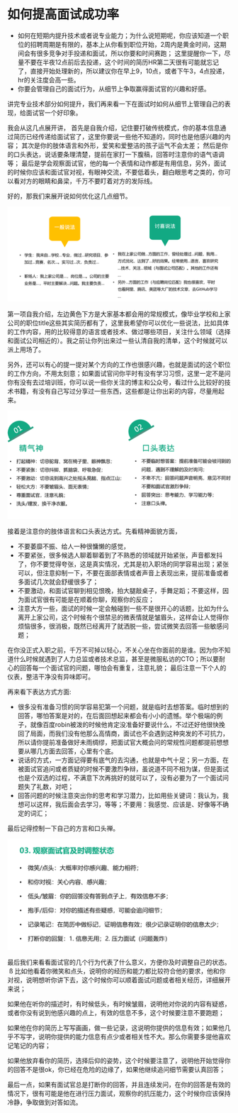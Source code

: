 # 如何提高面试成功率

- 如何在短期内提升技术或者说专业能力；为什么说短期呢，你应该知道一个职位的招聘周期是有限的，基本上从你看到职位开始，2周内是黄金时间，这期间会有很多竞争对手投递和面试，所以你要和时间赛跑；
这里提醒你一下，尽量不要在半夜12点前后去投递，这个时间的简历HR第二天很有可能就忘记了，直接开始处理新的，所以建议你在早上9，10点，或者下午3，4点投递，hr的关注度会高一些。
- 你要会管理自己的面试行为，从细节上争取赢得面试官的兴趣和好感。

讲完专业技术部分如何提升，我们再来看一下在面试时如何从细节上管理自己的表现，给面试官一个好印象。

我会从这几点展开讲，
首先是自我介绍，记住要打破传统模式，你的基本信息通过简历已经传递给面试官了，这里你要说一些他不知道的，同时也是他感兴趣的内容；
其次是你的肢体语言和外形，爱笑和爱整洁的孩子运气不会太差；
然后是你的口头表达，说话要条理清楚，提前在家打一下腹稿，回答时注意你的语气语调等；
最后是学会观察面试官，他的每一个表情和动作都是有用信息，另外，面试的时候你应该和面试官对视，有眼神交流，不要低着头，翻白眼思考之类的，你可以看对方的眼睛和鼻梁，千万不要盯着对方的发际线。

好的，那我们来展开说如何优化这几点细节。

![img6.png](../img/img6.png)

第一项自我介绍，左边黄色下方是大家基本都会用的常规模式，像毕业学校和上家公司的职位title这些其实简历都有了，这里我希望你可以优化一些说法，比如具体的工作内容，用的比较得意的语言或者技术、做过哪些项目，关注什么领域（选择和面试公司相近的）。我之前让你列出来过一些认清自我的清单，这个时候就可以派上用场了。

另外，还可以有心的提一提对某个方向的工作也很感兴趣，也就是面试的这个职位的工作方向，不用太刻意；如果面试官问你平时有没有学习习惯，这里一定不是问你有没有去过培训班，你可以说一些你关注的博主和公众号，看过什么比较好的技术书籍，有没有自己写过分享过一些东西，这些都是让你出彩的内容，尽量用起来。

![img7.png](../img/img7.png)

接着是注意你的肢体语言和口头表达方式。先看精神面貌方面，

- 不要萎靡不振、给人一种很慵懒的感觉，
- 不要紧张，很多候选人聊着聊着到了不熟悉的领域就开始紧张，声音都发抖了，你不要觉得夸张，这是真实情况，尤其是初入职场的同学容易出现；紧张可以，但注意抑制一下，不要在面部表情或者声音上表现出来，提前准备或者多面试几次就会舒缓很多了；
- 不要激动，和面试官聊到相见恨晚，拍大腿敲桌子，手舞足蹈；不要这样，因为面试官很有可能是在顺着你聊，观察你的反应；
- 注意大方一些，面试的时候一定会触碰到一些不是很开心的话题，比如为什么离开上家公司，这个时候有个很禁忌的微表情就是皱眉头，这样会让人觉得你烦恼很多，很消极，既然已经离开了就洒脱一些，尝试微笑去回答一些敏感问题；

在你没正式入职之前，千万不可掉以轻心，不关心坐在你面前的是谁。因为你不知道什么时候就遇到了人力总监或者技术总监，甚至是微服私访的CTO；所以要耐心的回答每一个面试官的问题，哪怕会有重复，注意礼貌；
最后注意一下个人的仪表，整洁干净没有异味即可。

再来看下表达方式方面:

- 很多没有准备习惯的同学容易犯第一个问题，就是临时去想答案。临时想到的回答，哪怕答案是对的，在后面回想起来都会有小小的遗憾。举个极端的例子，就像百度robin被泼的时候他肯定没准备好要说什么，不过还好他很快挽回了局面，而我们没有他那么高情商，面试也不会遇到这种突发的不可抗力，所以请你提前准备做好未雨绸缪，把面试官大概会问的常规性问题都提前想想要从哪几方面去回答，心里有个底。
- 说话的方式，一方面记得要有底气的去沟通，也就是中气十足；另一方面，在被面试官追问或者质疑的时候不要激烈争辩，虽说道不同不相为谋，但是面试也是个双选的过程，不满意下次再挑好的就可以了，没有必要为了一个面试问题失了礼数，对吧；
- 回答问题的时候注意突出你的思考和学习潜力，比如用些关键词：我认为，我想可以这样，我后面会去学习，等等；不要用：我感觉、应该是、好像等不确定的词汇；

最后记得控制一下自己的方言和口头禅。

![img8.png](../img/img8.png)

最后我们来看看面试官的几个行为代表了什么意义，方便你及时调整自己的状态。
 ß
比如他看着你微笑和点头，说明你的经历和能力都比较符合他的要求，他和你对视，说明想听你讲下去，这个时候你可以顺着面试问题或者相关经历，详细展开来说；

如果他在听你的描述时，有时候低头，有时候皱眉，说明他对你说的内容有疑惑，或者你没有说到他感兴趣的点上，有效的信息不多，这个时候要注意不要跑题；

如果他在你的简历上写写画画，做一些记录，这说明你提供的信息有效；如果他几乎不写字，说明你提供的能力信息有点少或者相关性不大。那么你需要多提他喜欢记笔记的内容；

如果他放弃看你的简历，选择后仰的姿势，这个时候要注意了，说明他开始觉得你的回答不是很ok，你已经在危险的边缘了，如果他继续追问细节需要认真回答；

最后一点，如果有面试官总是打断你的回答，并且连续发问，在你的回答是有效的情况下，很有可能是他在进行压力面试，观察你的抗压能力，这个时候你应该保持冷静，争取做到对答如流。
